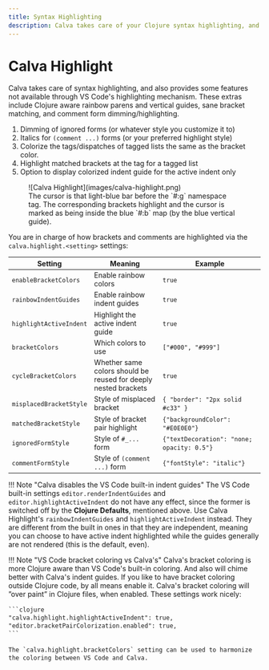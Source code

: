 ```yaml
---
title: Syntax Highlighting
description: Calva takes care of your Clojure syntax highlighting, and then some.
---
```


# Calva Highlight

Calva takes care of syntax highlighting, and also provides some features not available through VS Code's highlighting mechanism. These extras include Clojure aware rainbow parens and vertical guides, sane bracket matching, and comment form dimming/highlighting.

1. Dimming of ignored forms (or whatever style you customize it to)
2. Italics for `(comment ...)` forms (or your preferred highlight style)
3. Colorize the tags/dispatches of tagged lists the same as the bracket color.
4. Highlight matched brackets at the tag for a tagged list
5. Option to display colorized indent guide for the active indent only

<figure markdown>
  ![Calva Highlight](images/calva-highlight.png)
  <figcaption>The cursor is that light-blue bar before the `#:g` namespace tag. The corresponding brackets highlight and the cursor is marked as being inside the blue `#:b` map (by the blue vertical guide).</figcaption>
</figure>

You are in charge of how brackets and comments are highlighted via the `calva.highlight.<setting>` settings:

| Setting | Meaning | Example |
| --- | ------- | ------- |
| `enableBracketColors` | Enable rainbow colors |  `true` |
| `rainbowIndentGuides` | Enable rainbow indent guides |  `true` |
| `highlightActiveIndent` | Highlight the active indent guide |  `true` |
| `bracketColors` | Which colors to use |  `["#000", "#999"]` |
| `cycleBracketColors` | Whether same colors should be <br> reused for deeply nested brackets | `true` |
| `misplacedBracketStyle` | Style of misplaced bracket | `{ "border": "2px solid #c33" }` |
| `matchedBracketStyle` | Style of bracket pair highlight | `{"backgroundColor": "#E0E0E0"}` |
| `ignoredFormStyle` | Style of `#_...` form | `{"textDecoration": "none; opacity: 0.5"}` |
| `commentFormStyle` | Style of `(comment ...)` form | `{"fontStyle": "italic"}` |

!!! Note "Calva disables the VS Code built-in indent guides"
    The VS Code built-in settings `editor.renderIndentGuides` and `editor.highlightActiveIndent` do not have any effect, since the former is switched off by the **Clojure Defaults**, mentioned above. Use Calva Highlight's `rainbowIndentGuides` and `highlightActiveIndent` instead. They are different from the built in ones in that they are independent, meaning you can choose to have active indent highlighted while the guides generally are not rendered (this is the default, even).

!!! Note "VS Code bracket coloring vs Calva's"
    Calva's bracket coloring is more Clojure aware than VS Code's built-in coloring. And also will chime better with Calva's indent guides. If you like to have bracket coloring outside Clojure code, by all means enable it. Calva's bracket coloring will ”over paint” in Clojure files, when enabled. These settings work nicely:

    ```clojure
    "calva.highlight.highlightActiveIndent": true,
    "editor.bracketPairColorization.enabled": true,
    ```

    The `calva.highlight.bracketColors` setting can be used to harmonize the coloring between VS Code and Calva.

